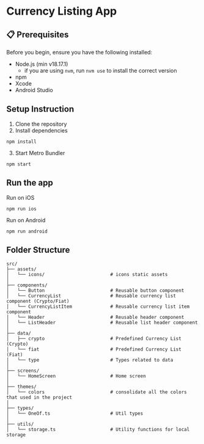 # Currency Listing App

## 📋 Prerequisites

Before you begin, ensure you have the following installed:

- Node.js (min v18.17.1)
  - if you are using `nvm`, run `nvm use` to install the correct version
- npm
- Xcode
- Android Studio

## Setup Instruction

1. Clone the repository
2. Install dependencies

```
npm install
```

3. Start Metro Bundler

```
npm start
```

## Run the app

Run on iOS

```
npm run ios
```

Run on Android

```
npm run android
```

## Folder Structure

```
src/
├── assets/
│   └── icons/                        # icons static assets
│
├── components/
│   └── Button                        # Reusable button component
│   └── CurrencyList                  # Reusable currency list component (Crypto/Fiat)
│   └── CurrencyListItem              # Reusable currency list item component
│   └── Header                        # Reusable header component
│   └── ListHeader                    # Reusable list header component
│
├── data/
│   ├── crypto                        # Predefined Currency List (Crypto)
│   └── fiat                          # Predefined Currency List (Fiat)
│   └── type                          # Types related to data
│
├── screens/
│   └── HomeScreen                    # Home screen
│
├── themes/
│   └── colors                        # consolidate all the colors that used in the project
│
├── types/
│   └── OneOf.ts                      # Util types
│
├── utils/
│   └── storage.ts                    # Utility functions for local storage
```
